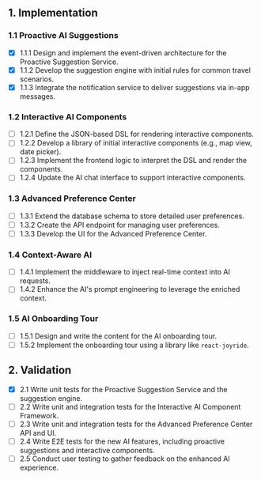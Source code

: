 ## 1. Implementation

### 1.1 Proactive AI Suggestions
- [x] 1.1.1 Design and implement the event-driven architecture for the Proactive Suggestion Service.
- [x] 1.1.2 Develop the suggestion engine with initial rules for common travel scenarios.
- [x] 1.1.3 Integrate the notification service to deliver suggestions via in-app messages.

### 1.2 Interactive AI Components
- [ ] 1.2.1 Define the JSON-based DSL for rendering interactive components.
- [ ] 1.2.2 Develop a library of initial interactive components (e.g., map view, date picker).
- [ ] 1.2.3 Implement the frontend logic to interpret the DSL and render the components.
- [ ] 1.2.4 Update the AI chat interface to support interactive components.

### 1.3 Advanced Preference Center
- [ ] 1.3.1 Extend the database schema to store detailed user preferences.
- [ ] 1.3.2 Create the API endpoint for managing user preferences.
- [ ] 1.3.3 Develop the UI for the Advanced Preference Center.

### 1.4 Context-Aware AI
- [ ] 1.4.1 Implement the middleware to inject real-time context into AI requests.
- [ ] 1.4.2 Enhance the AI's prompt engineering to leverage the enriched context.

### 1.5 AI Onboarding Tour
- [ ] 1.5.1 Design and write the content for the AI onboarding tour.
- [ ] 1.5.2 Implement the onboarding tour using a library like `react-joyride`.

## 2. Validation

- [x] 2.1 Write unit tests for the Proactive Suggestion Service and the suggestion engine.
- [ ] 2.2 Write unit and integration tests for the Interactive AI Component Framework.
- [ ] 2.3 Write unit and integration tests for the Advanced Preference Center API and UI.
- [ ] 2.4 Write E2E tests for the new AI features, including proactive suggestions and interactive components.
- [ ] 2.5 Conduct user testing to gather feedback on the enhanced AI experience.
